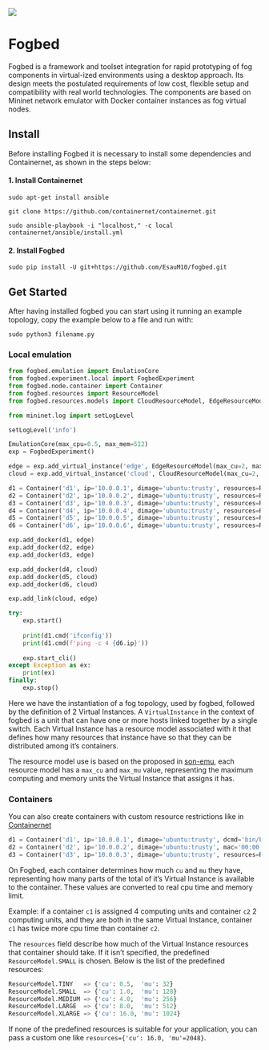 ![](https://img.shields.io/badge/python-3.8+-blue.svg)
# Fogbed

Fogbed is a framework and toolset integration for rapid prototyping of fog components in virtual-ized environments using a desktop approach. Its design meets the postulated requirements of low cost, flexible setup and compatibility with real world technologies. The components are based on Mininet network emulator with Docker container instances as fog virtual nodes.

## Install

Before installing Fogbed it is necessary to install some dependencies and Containernet, as shown in the steps below:


#### 1. Install Containernet
```
sudo apt-get install ansible
```

```
git clone https://github.com/containernet/containernet.git
```

```
sudo ansible-playbook -i "localhost," -c local containernet/ansible/install.yml
```

#### 2. Install Fogbed
```
sudo pip install -U git+https://github.com/EsauM10/fogbed.git
```

## Get Started
After having installed fogbed you can start using it running an example topology, copy the example below to a file and run with:
```
sudo python3 filename.py
```

### Local emulation
```python
from fogbed.emulation import EmulationCore
from fogbed.experiment.local import FogbedExperiment
from fogbed.node.container import Container
from fogbed.resources import ResourceModel
from fogbed.resources.models import CloudResourceModel, EdgeResourceModel

from mininet.log import setLogLevel

setLogLevel('info')

EmulationCore(max_cpu=0.5, max_mem=512)
exp = FogbedExperiment()

edge = exp.add_virtual_instance('edge', EdgeResourceModel(max_cu=2, max_mu=256))
cloud = exp.add_virtual_instance('cloud', CloudResourceModel(max_cu=2, max_mu=512))

d1 = Container('d1', ip='10.0.0.1', dimage='ubuntu:trusty', resources=ResourceModel.SMALL)
d2 = Container('d2', ip='10.0.0.2', dimage='ubuntu:trusty', resources=ResourceModel.SMALL)
d3 = Container('d3', ip='10.0.0.3', dimage='ubuntu:trusty', resources=ResourceModel.SMALL)
d4 = Container('d4', ip='10.0.0.4', dimage='ubuntu:trusty', resources=ResourceModel.SMALL)
d5 = Container('d5', ip='10.0.0.5', dimage='ubuntu:trusty', resources=ResourceModel.SMALL)
d6 = Container('d6', ip='10.0.0.6', dimage='ubuntu:trusty', resources=ResourceModel.SMALL)

exp.add_docker(d1, edge)
exp.add_docker(d2, edge)
exp.add_docker(d3, edge)

exp.add_docker(d4, cloud)
exp.add_docker(d5, cloud)
exp.add_docker(d6, cloud)

exp.add_link(cloud, edge)

try:
    exp.start()
    
    print(d1.cmd('ifconfig'))
    print(d1.cmd(f'ping -c 4 {d6.ip}'))
    
    exp.start_cli()
except Exception as ex: 
    print(ex)
finally:
    exp.stop()

```
Here we have the instantiation of a fog topology, used by fogbed, followed by the definition of 2 Virtual Instances. A `VirtualInstance` in the context of fogbed is a unit that can have one or more hosts linked together by a single switch. Each Virtual Instance has a resource model associated with it that defines how many resources that instance have so that they can be distributed among it’s containers.


The resource model use is based on the proposed in [son-emu](https://github.com/sonata-nfv/son-emu), each resource model has a `max_cu` and `max_mu` value, representing the maximum computing and memory units the Virtual Instance that assigns it has.

### Containers
You can also create containers with custom resource restrictions like in [Containernet](https://github.com/containernet/containernet/wiki#method-containernetadddocker)

```python
d1 = Container('d1', ip='10.0.0.1', dimage='ubuntu:trusty', dcmd='bin/bash')
d2 = Container('d2', ip='10.0.0.2', dimage='ubuntu:trusty', mac='00:00:00:00:00:02')
d3 = Container('d3', ip='10.0.0.3', dimage='ubuntu:trusty', resources=ResourceModel.SMALL)
```
On Fogbed, each container determines how much `cu` and `mu` they have, representing how many parts of the total of it’s Virtual Instance is available to the container. These values are converted to real cpu time and memory limit.

Example: if a container `c1` is assigned 4 computing units and container `c2` 2 computing units, and they are both in the same Virtual Instance, container `c1` has twice more cpu time than container `c2`.

The `resources` field describe how much of the Virtual Instance resources that container should take. If it isn’t specified, the predefined `ResourceModel.SMALL` is chosen. Below is the list of the predefined resources:

```python
ResourceModel.TINY   => {'cu': 0.5,  'mu': 32}
ResourceModel.SMALL  => {'cu': 1.0,  'mu': 128}
ResourceModel.MEDIUM => {'cu': 4.0,  'mu': 256}
ResourceModel.LARGE  => {'cu': 8.0,  'mu': 512}
ResourceModel.XLARGE => {'cu': 16.0, 'mu': 1024}
```
If none of the predefined resources is suitable for your application, you can pass a custom one like `resources={'cu': 16.0, 'mu'=2048}`.


